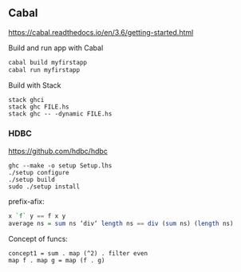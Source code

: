 ## Cabal

https://cabal.readthedocs.io/en/3.6/getting-started.html

Build and run app with Cabal

```haskell
cabal build myfirstapp
cabal run myfirstapp
```

Build with Stack

```
stack ghci
stack ghc FILE.hs
stack ghc -- -dynamic FILE.hs
```

### HDBC

https://github.com/hdbc/hdbc

```
ghc --make -o setup Setup.lhs
./setup configure
./setup build
sudo ./setup install
```

prefix-afix:

```haskell
x `f` y == f x y
average ns = sum ns ‘div‘ length ns == div (sum ns) (length ns)

```

Concept of funcs:

```
concept1 = sum . map (^2) . filter even
map f . map g = map (f . g)
```
